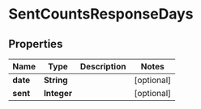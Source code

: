 
# SentCountsResponseDays

## Properties
Name | Type | Description | Notes
------------ | ------------- | ------------- | -------------
**date** | **String** |  |  [optional]
**sent** | **Integer** |  |  [optional]



